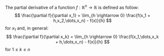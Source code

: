 The partial derivative of a function $f: \mathbb{R}^n \rightarrow \mathbb{R}$ is defined as follow:
$$
\frac{\partial  f}{\partial x_1} = \lim_{h \rightarrow 0} \frac{f(x_1 + h,x_2,\dots,x_n) - f(x)}{h}
$$ for $x_1$ and, in general:
$$
\frac{\partial  f}{\partial x_k} = \lim_{h \rightarrow 0} \frac{f(x_1,\dots,x_k + h,\dots,x_n) - f(x)}{h}
$$
for $1 \leq k \leq n$ 
